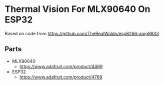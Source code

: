 # Thermal Vision For MLX90640 On ESP32

Based on code from https://github.com/TheRealWaldo/esp8266-amg8833

## Parts
* MLX90640
  * https://www.adafruit.com/product/4469
* ESP32
  * https://www.adafruit.com/product/4769
